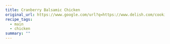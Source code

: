 ```yaml
---
title: Cranberry Balsamic Chicken
original_url: https://www.google.com/url?q=https://www.delish.com/cooking/recipe-ideas/recipes/a57005/cranberry-balsamic-chicken-recipe
recipe_tags:
  - main
  - chicken
summary: ""
---
```

